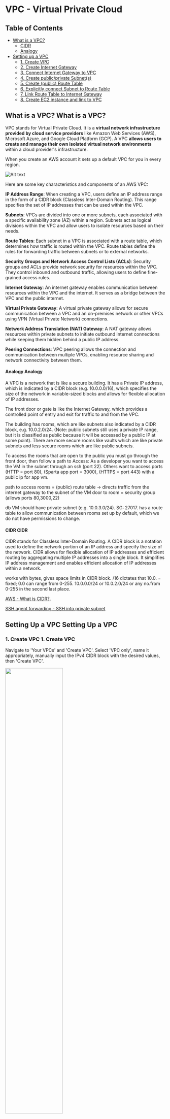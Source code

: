 # VPC - Virtual Private Cloud

## Table of Contents
- [What is a VPC?](#what-is-a-vpc)
  - [CIDR](#cidr)
  - [Analogy](#analogy)
- [Setting up a VPC](#setting-up-a-vpc)
  - [1. Create VPC](#create-vpc)
  - [2. Create Internet Gateway](#create-internet-gateway)
  - [3. Connect Internet Gateway to VPC](#connect-internet-gateway-to-vpc)
  - [4. Create public/private Subnet(s)](#create-public-private-subnets)
  - [5. Create (public) Route Table](#create-public-route-table)
  - [6. Explicitly connect Subnet to Route Table](#explicitly-connect-subnet-to-route-table)
  - [7. Link Route Table to Internet Gateway](#link-route-table-to-internet-gateway)
  - [8. Create EC2 instance and link to VPC](#create-ec2-instance-and-link-to-vpc)

## What is a VPC? <a id="what-is-a-vpc">What is a VPC?</a>

VPC stands for Virtual Private Cloud. It is a **virtual network infrastructure provided by cloud service providers** like Amazon Web Services (AWS), Microsoft Azure, and Google Cloud Platform (GCP). A VPC **allows users to create and manage their own isolated virtual network environments** within a cloud provider's infrastructure.

When you create an AWS account it sets up a default VPC for you in every region.

![Alt text](/images/vpc_overview_pic.png)

Here are some key characteristics and components of an AWS VPC:

**IP Address Range**: When creating a VPC, users define an IP address range in the form of a CIDR block (Classless Inter-Domain Routing). This range specifies the set of IP addresses that can be used within the VPC.

**Subnets**: VPCs are divided into one or more subnets, each associated with a specific availability zone (AZ) within a region. Subnets act as logical divisions within the VPC and allow users to isolate resources based on their needs.

**Route Tables**: Each subnet in a VPC is associated with a route table, which determines how traffic is routed within the VPC. Route tables define the rules for forwarding traffic between subnets or to external networks.

**Security Groups and Network Access Control Lists (ACLs)**: Security groups and ACLs provide network security for resources within the VPC. They control inbound and outbound traffic, allowing users to define fine-grained access rules.

**Internet Gateway**: An internet gateway enables communication between resources within the VPC and the internet. It serves as a bridge between the VPC and the public internet.

**Virtual Private Gateway**: A virtual private gateway allows for secure communication between a VPC and an on-premises network or other VPCs using VPN (Virtual Private Network) connections.

**Network Address Translation (NAT) Gateway**: A NAT gateway allows resources within private subnets to initiate outbound internet connections while keeping them hidden behind a public IP address.

**Peering Connections**: VPC peering allows the connection and communication between multiple VPCs, enabling resource sharing and network connectivity between them.

#### Analogy <a id="analogy">Analogy</a>

A VPC is a network that is like a secure building. It has a Private IP address, which is indicated by a CIDR block (e.g. 10.0.0.0/16), which specifies the size of the network in variable-sized blocks and allows for flexible allocation of IP addresses.

The front door or gate is like the Internet Gateway, which provides a controlled point of entry and exit for traffic to and from the VPC.

The building has rooms, which are like subnets also indicated by a CIDR block, e.g. 10.0.2.0/24. (Note: public subnets still uses a private IP range, but it is classified as public because it will be accessed by a public IP at some point). There are more secure rooms like vaults which are like private subnets and less secure rooms which are like public subnets.

To access the rooms that are open to the public you must go through the front door, then follow a path to 
Access:
As a developer you want to access the VM in the subnet through an ssh (port 22).
Others want to access ports (HTTP = port 80), (Sparta app port = 3000), (HTTPS = port 443) with a public ip for app vm.

path to access rooms = (public) route table -> directs traffic from the internet gateway to the subnet of the VM
door to room = security group (allows ports 80,3000,22)

db VM should have private subnet (e.g. 10.0.3.0/24). SG: 27017. has a route table to allow communication between rooms set up by default, which we do not have permissions to change.

#### CIDR <a id="cidr">CIDR</a>

CIDR stands for Classless Inter-Domain Routing. A CIDR block is a notation used to define the network portion of an IP address and specify the size of the network. CIDR allows for flexible allocation of IP addresses and efficient routing by aggregating multiple IP addresses into a single block. It simplifies IP address management and enables efficient allocation of IP addresses within a network.

works with bytes, gives space limits in CIDR block. /16 dictates that 10.0. = fixed; 0.0 can range from 0-255.
10.0.0.0/24 or 10.0.2.0/24 or any no.from 0-255 in the second last place.

[AWS - What is CIDR?](https://aws.amazon.com/what-is/cidr/#:~:text=A%20CIDR%20block%20is%20a,regional%20internet%20registries%20(RIR)).

[SSH agent forwarding - SSH into private subnet](https://digitalcloud.training/ssh-into-ec2-in-private-subnet/#:~:text=You%20can%20SSH%20into%20EC2,located%20in%20a%20public%20subnet.)

## Setting Up a VPC <a id="setting-up-a-vpc">Setting Up a VPC</a>

### 1. Create VPC <a id="create-vpc">1. Create VPC</a>

Navigate to 'Your VPCs' and 'Create VPC'. Select 'VPC only', name it appropriately, manually input the IPv4 CIDR block with the desired values, then 'Create VPC'.

<img src="/images/vpc1.png"  width="60%" height="60%">

<img src="/images/vpc2.png"  width="60%" height="60%">

### 2. Create Internet Gateway <a id="create-internet-gateway">2. Create Internet Gateway</a>

Navigate to 'Internet Gateways' and 'Create internet gateway'. Name it appropriately then 'Create internet gateway'.

<img src="/images/ig.png"  width="60%" height="60%">

### 3. Connect Internet Gateway to VPC <a id="connect-internet-gateway-to-vpc">3. Connect Internet Gateway to VPC</a>

After creating the Internet Gateway you will return to the 'Internet Gateways' page where there will be a green bar at the top, which has the button 'Attach to a VPC', click this. Search for the VPC you created and named and select it then click 'Attach internet gateway'.

<img src="/images/ig-vpc1.png"  width="60%" height="60%">

<img src="/images/ig-vpc2.png"  width="60%" height="60%">

### 4. Create public/private Subnet(s) <a id="create-public-private-subnets">4. Create public/private Subnet(s)</a>

Navigate to 'Subnets' and 'Create subnet'. Name it appropriately. You may wish to select an Availability Zone, or leave it as 'No preference'. Enter an appropriate IPv4 CIDR (ensure it is different for each subnet you create). Create as many subnets as you require. Then 'Create subnet'.

<img src="/images/sub1.png"  width="60%" height="60%">

<img src="/images/sub2.png"  width="60%" height="60%">

### 5. Create (public) Route Table <a id="create-public-route-table">5. Create (public) Route Table</a>

Navigate to 'Route Tables' and 'Create route table'. Name it appropriately, then select the VPC you created and named, then 'Create route table'.

<img src="/images/rt1.png"  width="60%" height="60%">

<img src="/images/rt2.png"  width="60%" height="60%">

### 6. Explicitly connect Subnet to Route Table <a id="explicitly-connect-subnet-to-route-table">6. Explicitly connect Subnet to Route Table</a>

Navigate to 'Route Tables' scroll down and select the 'Subnet Associations' tab, then 'Edit Subnet Associations'. Check the subnet you want to create a link to then 'Save associations'.

_Note_: Only link the public subnet (app VM's subnet) with public route table.

<img src="/images/sub-rt1.png"  width="60%" height="60%">

<img src="/images/sub-rt2.png"  width="60%" height="60%">

### 7. Link Route Table to Internet Gateway <a id="link-route-table-to-internet-gateway">7. Link Route Table to Internet Gateway</a>

Navigate to 'Route Tables' scroll down and select the 'Routes' tab, then 'Edit Routes'. Then 'Add Route' and add your Destination to '0.0.0.0/0' and your Target as your created Internet Gateway that you named appropriately.

<img src="/images/rt-ig1.png"  width="60%" height="60%">

<img src="/images/rt-ig2.png"  width="60%" height="60%">

### 8. Create EC2 instance and link to VPC <a id="create-ec2-instance-and-link-to-vpc">8. Create EC2 instance and link to VPC</a>

Create EC2 instance(s) - you can use an AMI to do this - and place VM(s) in the subnet(s). (You can use User Data to set up your EC2). See information to create an EC2 instance here: [Create and EC2 instance](https://github.com/EstherSlabbert/tech230_AWS/blob/main/aws_ec2_instances_and_amis.md#create-ec2-instance).

Edit network settings when creating EC2 instance. Enable assigning a public IP for the public subnet VM.

_Note_: Existing Security Groups will not work with a created VPC; you must create a new Security Group with rules for the required ports and a descriptive name.

<img src="/images/ec2-nw1.png"  width="60%" height="60%">

<img src="/images/ec2-nw2.png"  width="60%" height="60%">

<img src="/images/ec2-nw3.png"  width="60%" height="60%">

